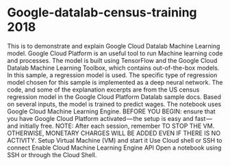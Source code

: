 # Google-datalab-census-training 2018
This is to demonstrate and explain Google Cloud Datalab Machine Learning model. 
Google Cloud Platform is an useful tool to run Machine learning code and processes. The model is built using TensorFlow and the Google Cloud Datalab Machine Learning Toolbox, which contains out-of-the-box models.
In this sample, a regression model is used. The specific type of regression model chosen for this sample is implemented as a deep neural network.
The code, and some of the explanation excerpts are from the US census regression model in the Google Cloud Platform Datalab sample docs. Based on several inputs, the model is trained to predict wages. The notebook uses Google Cloud Machine Learning Engine.
BEFORE YOU BEGIN:
ensure that you have Google Cloud Platform activated — the setup is easy and fast — and initially free.
NOTE:  After each session, remember TO STOP THE VM.  OTHERWISE, MONETARY CHARGES WILL BE ADDED EVEN IF THERE IS NO ACTIVITY.
Setup Virtual Machine (VM) and start it
Use Cloud shell or SSH to connect
Enable Cloud Machine Learning Engine API
Open a notebook using SSH or through the Cloud Shell.
